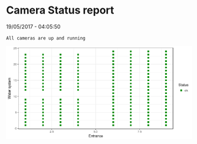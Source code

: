 Camera Status report
================
19/05/2017 - 04:05:50

    All cameras are up and running

![](camreport_files/figure-markdown_github/unnamed-chunk-2-1.png)
